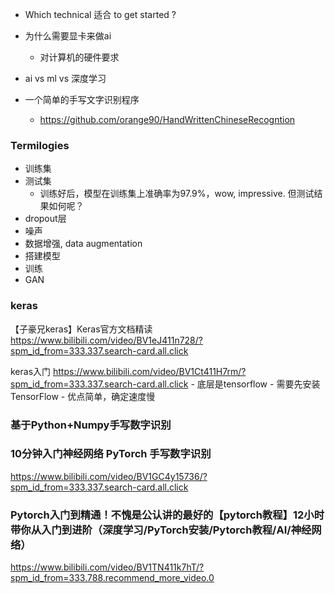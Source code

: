 - Which technical 适合 to get started ?
- 为什么需要显卡来做ai
	- 对计算机的硬件要求
- ai vs ml vs 深度学习


- 一个简单的手写文字识别程序
	- https://github.com/orange90/HandWrittenChineseRecogntion

### Termilogies
- 训练集
- 测试集
	- 训练好后，模型在训练集上准确率为97.9%，wow, impressive. 但测试结果如何呢？
- dropout层
- 噪声
- 数据增强, data augmentation
- 搭建模型
- 训练
- GAN

### keras
【子豪兄keras】Keras官方文档精读  https://www.bilibili.com/video/BV1eJ411n728/?spm_id_from=333.337.search-card.all.click

keras入门   https://www.bilibili.com/video/BV1Ct411H7rm/?spm_id_from=333.337.search-card.all.click
	- 底层是tensorflow
		- 需要先安装TensorFlow
	- 优点简单，确定速度慢


### 基于Python+Numpy手写数字识别

### 10分钟入门神经网络 PyTorch 手写数字识别
https://www.bilibili.com/video/BV1GC4y15736/?spm_id_from=333.337.search-card.all.click


### Pytorch入门到精通！不愧是公认讲的最好的【pytorch教程】12小时带你从入门到进阶（深度学习/PyTorch安装/Pytorch教程/AI/神经网络）
https://www.bilibili.com/video/BV1TN411k7hT/?spm_id_from=333.788.recommend_more_video.0

